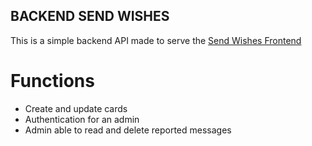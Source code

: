 ## BACKEND SEND WISHES

This is a simple backend API made to serve the [Send Wishes Frontend](https://send-wishes.vercel.app/)

# Functions

- Create and update cards
- Authentication for an admin
- Admin able to read and delete reported messages
